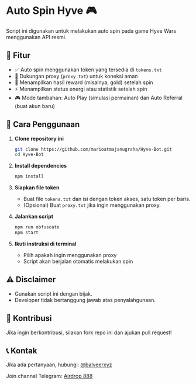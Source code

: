 # Auto Spin Hyve 🎮

Script ini digunakan untuk melakukan auto spin pada game Hyve Wars menggunakan API resmi.

## 📌 Fitur
- ✅ Auto spin menggunakan token yang tersedia di `tokens.txt`
- 🔌 Dukungan proxy (`proxy.txt`) untuk koneksi aman
- 🎁 Menampilkan hasil reward (misalnya, gold) setelah spin
- ⚡ Menampilkan status energi atau statistik setelah spin
- 🎮 Mode tambahan: Auto Play (simulasi permainan) dan Auto Referral (buat akun baru)

## 🚀 Cara Penggunaan
1. **Clone repository ini**
   ```sh
   git clone https://github.com/marioatmajanugraha/Hyve-Bot.git
   cd Hyve-Bot
   ```
2. **Install dependencies**
   ```sh
   npm install
   ```
3. **Siapkan file token**
   - Buat file `tokens.txt` dan isi dengan token akses, satu token per baris.
   - (Opsional) Buat `proxy.txt` jika ingin menggunakan proxy.

4. **Jalankan script**
   ```sh
   npm run obfuscate
   npm start
   ```

5. **Ikuti instruksi di terminal**
   - Pilih apakah ingin menggunakan proxy
   - Script akan berjalan otomatis melakukan spin

## ⚠️ Disclaimer
- Gunakan script ini dengan bijak.
- Developer tidak bertanggung jawab atas penyalahgunaan.

## 🤝 Kontribusi
Jika ingin berkontribusi, silakan fork repo ini dan ajukan pull request!

## 📞 Kontak
Jika ada pertanyaan, hubungi: [@balveerxyz](https://t.me/balveerxyz)

Join channel Telegram: [Airdrop 888](https://t.me/airdroplocked)

